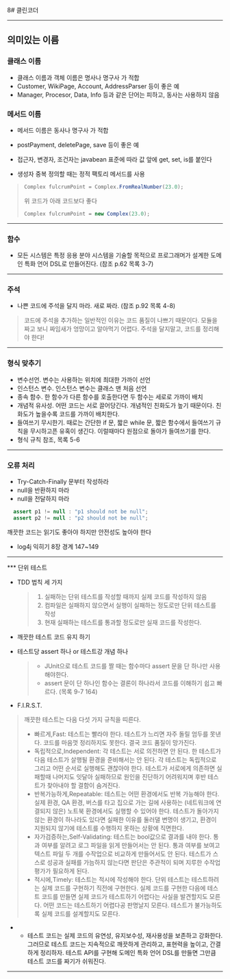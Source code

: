 8# 클린코더

***
## 의미있는 이름


### 클래스 이름
- 클래스 이름과 객체 이름은 명사나 명구사 가 적합
- Customer, WikiPage, Account, AddressParser 등이 좋은 예
- Manager, Procesor, Data, Info 등과 같은 단어는 피하고, 동사는 사용하지 않음


### 메서드 이름
- 메서드 이름은 동사나 명구사 가 적합 
- postPayment, deletePage, save 등이 좋은 예
- 접근자, 변경자, 조건자는 javabean 표준에 따라 값 앞에 get, set, is를 붙인다


- 생성자 중복 정의할 때는 정적 팩토리 메서드를 사용
> ```Java
> Complex fulcrumPoint = Complex.FromRealNumber(23.0);
> ```
> 위 코드가 아래 코드보다 좋다
> ```Java
> Complex fulcrumPoint = new Complex(23.0);
> ```


***
### 함수
- 모든 시스템은 특정 응용 분야 시스템을 기술할 목적으로 프로그래머가 설계한 도메인 특화 언어 DSL로 만들어진다. (참조 p.62 목록 3-7)


***
### 주석
- 나쁜 코드에 주석을 달지 마라. 새로 짜라. (참조 p.92 목록 4-8)
 > 코드에 주석을 추가하는 일반적인 이유는 코드 품질이 나쁘기 때문이다. 모듈을 짜고 보니 짜임새가 엉망이고 알아먹기 어렵다. 주석을 달지말고, 코드를 정리해야 한다!


***
### 형식 맞추기
- 변수선언. 변수는 사용하는 위치에 최대한 가까이 선언
- 인스턴스 변수. 인스턴스 변수는 클래스 맨 처음 선언
- 종속 함수. 한 함수가 다른 함수를 호출한다면 두 함수는 세로로 가까이 배치
- 개념적 유사성. 어떤 코드는 서로 끌어당긴다. 개념적인 친화도가 높기 때문이다. 친화도가 높을수록 코드를 가까이 배치한다.
- 들여쓰기 무시한기. 때로는 간단한 if 문, 짧은 while 문, 짧은 함수에서 들여쓰기 규칙을 무시하고픈 유혹이 생긴다. 이럴때마다 원점으로 돌아가 들여쓰기를 한다.
- 형식 규칙 참조, 목록 5-6


***
### 오류 처리
- Try-Catch-Finally 문부터 작성하라
- null을 반환하지 마라
- null을 전달하지 마라

```Java
  assert p1 != null : "p1 should not be null";
  assert p2 != null : "p2 should not be null";

```

깨끗한 코드는 읽기도 좋아야 하지만  안전성도 높아야 한다

- log4j 익히기 8장 경계 147~149


***
*** 단위 테스트
- TDD 법칙 세 가지
  > 1. 실패하는 단위 테스트를 작성할 때까지 실제 코드를 작성하지 않음
  > 2. 컴파일은 실패하지 않으면서 실행이 실패하는 정도로만 단위 테스트를 작성
  > 3. 현재 실패하는 테스트를 통과할 정도로만 실재 코드를 작성한다.

- 깨끗한 테스트 코드 유지 하기
- 테스트당 assert 하나 or 테스트강 개념 하나
  > - JUnit으로 테스트 코드를 짤 때는 함수마다 assert 문을 단 하나만 사용해야한다.
  > - assert 문이 단 하나인 함수는 결론이 하나라서 코드를 이해하기 쉽고 빠르다. (목록 9-7 164)
- F.I.R.S.T.
 > 깨끗한 테스트는 다음 다섯 가지 규칙을 띠른다.
 > - 빠르게,Fast: 테스트는 빨라야 한다. 테스트가 느리면 자주 돌릴 엄두를 못낸다. 코드를 마음껏 정리하지도 못한다. 결국 코드 품질이 망가진다.
 > - 독립적으로,Independent: 각 테스트는 서로 의전하면 안 된다. 한 테스트가 다음 테스트가 살행될 환경을 준비해서는 안 된다.  각 테스트는 독립적으로 그리고 어떤 순서로 실행해도 괜찮아야 한다. 테스트가 서로에게 의존하면 실패할때 나머지도 잇달아 실패하므로 원인을 진단하기 어려워지며 후반 테스트가 찾아내야 할 결함이 숨겨진다.
 > - 반복가능하게,Repeatable: 테스트는 어떤 환경에서도 반복 가능해야 한다. 실제 환경, QA 환경, 버스를 타고 집으로 가는 길에 사용하는 (네트워크에 연결되지 않은) 노트북 환경에서도 실행할 수 있어야 한다. 테스트가 돌아가지 않는 환경이 하나라도 있다면 실패한 이유를 둘러댈 변명이 생기고, 환경이 지원되지 않기에 테스트를 수행하지 못하는 상황에 직면한다.
 > - 자가검증하는,Self-Validating: 테스트는 bool값으로 결과를 내야 한다. 통과 여부를 알려고 로그 파일을 읽게 만들어서는 안 된다. 통과 여부를 보여고 텍스트 파일 두 개를 수작업으로 비교하게 만들어서도 안 된다. 테스트가 스스로 성공과 실패를 가늠하지 않는다면 판단은 주관적이 되며 지루한 수작업 평가가 필요하게 된다.
> - 적시에,Timely: 테스트는 적시에 작성해야 한다. 단위 테스트는 테스트하려는 실제 코드를 구현하기 직전에 구현한다. 실제 코드를 구현한 다음에 테스트 코드를 만들면 실제 코드가 테스트하기 어렵다는 사실을 발견할지도 모른다. 어떤 코드는 테스트하기 어렵다공 판명날지 모른다. 테스트가 불가능하도록 실제 코드를 설계할지도 모른다.
- - 테스트 코드는 실제 코드의 유연성, 유지보수성, 재사용성을 보존하고 강화한다. 그러므로 테스트 코드는 지속적으로 깨끗하게 관리하고, 표현력을 높이고, 간결하게 정리하자. 테스트 API를 구현해 도메인 특화 언어 DSL를 만들면 그만큼 테스트 코드를 짜기가 쉬워진다.


***
